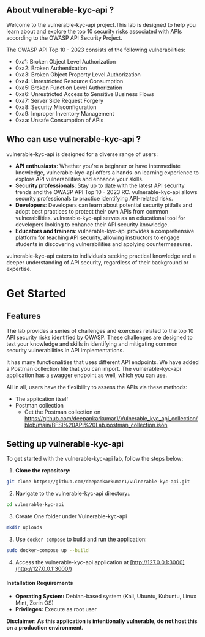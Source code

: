 ## About vulnerable-kyc-api ?

Welcome to the vulnerable-kyc-api project.This lab is designed to help you learn about and explore the top 10 security risks associated with APIs according to the OWASP API Security Project.

The OWASP API Top 10 - 2023 consists of the following vulnerabilities:
-	0xa1: Broken Object Level Authorization
-	0xa2: Broken Authentication
-	0xa3: Broken Object Property Level Authorization
-	0xa4: Unrestricted Resource Consumption
-	0xa5: Broken Function Level Authorization
-	0xa6: Unrestricted Access to Sensitive Business Flows
-	0xa7: Server Side Request Forgery
-	0xa8: Security Misconfiguration
-	0xa9: Improper Inventory Management
-	0xaa: Unsafe Consumption of APIs

## Who can use vulnerable-kyc-api ?

 vulnerable-kyc-api is designed for a diverse range of users:

- **API enthusiasts**: Whether you're a beginner or have intermediate knowledge, vulnerable-kyc-api offers a hands-on learning experience to explore API vulnerabilities and enhance your skills.
- **Security professionals**: Stay up to date with the latest API security trends and the OWASP API Top 10 - 2023 RC. vulnerable-kyc-api allows security professionals to practice identifying API-related risks.
- **Developers**: Developers can learn about potential security pitfalls and adopt best practices to protect their own APIs from common vulnerabilities. vulnerable-kyc-api serves as an educational tool for developers looking to enhance their API security knowledge.
- **Educators and trainers**: vulnerable-kyc-api provides a comprehensive platform for teaching API security, allowing instructors to engage students in discovering vulnerabilities and applying countermeasures.

vulnerable-kyc-api caters to individuals seeking practical knowledge and a deeper understanding of API security, regardless of their background or expertise.

# Get Started

## Features

The lab provides a series of challenges and exercises related to the top 10 API security risks identified by OWASP. These challenges are designed to test your knowledge and skills in identifying and mitigating common security vulnerabilities in API implementations.

It has many functionalities that uses different API endpoints. We have added a Postman collection file that you can import. The vulnerable-kyc-api application has a swagger endpoint as well, which you can use.

All in all, users have the flexibility to assess the APIs via these methods:
- The application itself
- Postman collection
    - Get the Postman collection on https://github.com/deepankarkumar1/Vulnerable_kyc_api_collection/blob/main/BFSI%20API%20Lab.postman_collection.json 

## Setting up vulnerable-kyc-api

To get started with the vulnerable-kyc-api lab, follow the steps below:

1.  **Clone the repository:**

```bash
git clone https://github.com/deepankarkumar1/vulnerable-kyc-api.git
```

2.  Navigate to the vulnerable-kyc-api directory:.

```bash
cd vulnerable-kyc-api
```

3. Create One folder under Vulnerable-kyc-api

```bash
mkdir uploads
```

3.  Use `docker compose` to build and run the application:

```bash
sudo docker-compose up --build
```

4.  Access the vulnerable-kyc-api application at [http://127.0.0.1:3000](http://127.0.0.1:3000/)

#### Installation Requirements

- **Operating System:** Debian-based system (Kali, Ubuntu, Kubuntu, Linux Mint, Zorin OS)
- **Privileges:** Execute as root user



**Disclaimer: As this application is intentionally vulnerable, do not host this on a production environment.** 

